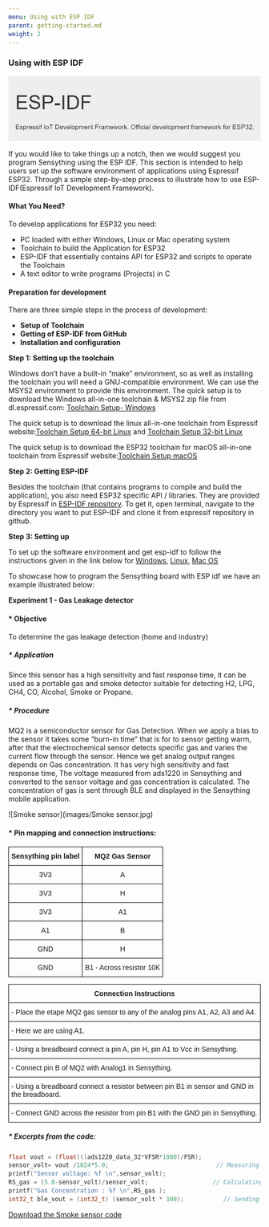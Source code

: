 ```yaml
---
menu: Using with ESP IDF
parent: getting-started.md
weight: 2
---
```


### Using with ESP IDF

![ESPidf](images/ESPidf.JPG)

If you would like to take things up a notch, then we would suggest you program Sensything using the ESP IDF. This section is intended to help users set up the software environment of applications using Espressif ESP32. Through a simple step-by-step process to illustrate how to use ESP-IDF(Espressif IoT Development Framework).

#### What You Need?

To develop applications for ESP32 you need:
* PC loaded with either Windows, Linux or Mac operating system
* Toolchain to build the Application for ESP32
* ESP-IDF that essentially contains API for ESP32 and scripts to operate the Toolchain
* A text editor to write programs (Projects) in C

#### Preparation for development

There are three simple steps in the process of development:

* **Setup of Toolchain**
* **Getting of ESP-IDF from GitHub**
* **Installation and configuration**

**Step 1: Setting up the toolchain**

Windows don’t have a built-in “make” environment, so as well as installing the toolchain you will need a GNU-compatible environment. We can use the MSYS2 environment to provide this environment. The quick setup is to download the Windows all-in-one toolchain & MSYS2 zip file from dl.espressif.com: [Toolchain Setup- Windows](https://dl.espressif.com/dl/esp32_win32_msys2_environment_and_toolchain-20180110.zip)

The quick setup is to download the linux all-in-one toolchain from Espressif website:[Toolchain Setup 64-bit Linux](https://dl.espressif.com/dl/xtensa-esp32-elf-linux64-1.22.0-80-g6c4433a-5.2.0.tar.gz) and [Toolchain Setup 32-bit Linux](https://dl.espressif.com/dl/xtensa-esp32-elf-linux32-1.22.0-80-g6c4433a-5.2.0.tar.gz) 

The quick setup is to download the ESP32 toolchain for macOS all-in-one toolchain from Espressif website:[Toolchain Setup macOS](https://dl.espressif.com/dl/xtensa-esp32-elf-osx-1.22.0-80-g6c4433a-5.2.0.tar.gz) 


**Step 2: Getting ESP-IDF**

Besides the toolchain (that contains programs to compile and build the application), you also need ESP32 specific API / libraries. They are provided by Espressif in [ESP-IDF repository](https://www.google.com/url?q=https://docs.espressif.com/projects/esp-idf/en/latest/get-started/index.html). To get it, open terminal, navigate to the directory you want to put ESP-IDF and clone it from espressif repository in github.


**Step 3: Setting up**

To set up the software environment and get esp-idf to follow the instructions given in the link below for [Windows](https://docs.espressif.com/projects/esp-idf/en/latest/get-started/windows-setup.html), [Linux](https://docs.espressif.com/projects/esp-idf/en/latest/get-started/linux-setup.html), [Mac OS](https://docs.espressif.com/projects/esp-idf/en/latest/get-started/macos-setup.html)

To showcase how to program the Sensything board with ESP idf we have an example illustrated below:

**Experiment 1 - Gas Leakage detector**

#### * Objective

To determine the gas leakage detection (home and industry)

##### * Application

Since this sensor has a high sensitivity and fast response time, it can be used as a portable gas and smoke detector suitable for detecting H2, LPG, CH4, CO, Alcohol, Smoke or Propane.

##### * Procedure

MQ2 is a semiconductor sensor for Gas Detection. When we apply a bias to the sensor it takes some “burn-in time” that is for to sensor getting warm, after that the electrochemical sensor detects specific gas and varies the current flow through the sensor. Hence we get analog output ranges depends on Gas concentration. It has very high sensitivity and fast response time, The voltage measured from ads1220 in Sensything and converted to the sensor voltage and gas concentration is calculated. The concentration of gas is sent through BLE and displayed in the Sensything mobile application.

![Smoke sensor](images/Smoke sensor.jpg)

#### * Pin mapping and connection instructions:

<style type="text/css">
.tg  {border-collapse:collapse;border-spacing:0;}
.tg td{font-family:Arial, sans-serif;font-size:14px;padding:10px 5px;border-style:solid;border-width:1px;overflow:hidden;word-break:normal;border-color:black;}
.tg th{font-family:Arial, sans-serif;font-size:14px;font-weight:normal;padding:10px 5px;border-style:solid;border-width:1px;overflow:hidden;word-break:normal;border-color:black;}
.tg .tg-s6z2{text-align:center}
.tg .tg-baqh{text-align:center;vertical-align:top}
.tg .tg-s268{text-align:left}
</style>
<table class="tg">
  <tr>
    <th class="tg-s268"><span style="font-weight:600">Sensything pin label</span></th>
    <th class="tg-s6z2"><span style="font-weight:600">MQ2 Gas Sensor</span></th>
  </tr>
  <tr>
    <td class="tg-s6z2">3V3</td>
    <td class="tg-s6z2">A</td>
  </tr>
  <tr>
    <td class="tg-baqh">3V3</td>
    <td class="tg-baqh">H</td>
  </tr>
  <tr>
    <td class="tg-baqh">3V3</td>
    <td class="tg-baqh">A1</td>
  </tr>
  <tr>
    <td class="tg-baqh">A1</td>
    <td class="tg-baqh">B</td>
  </tr>
  <tr>
    <td class="tg-baqh">GND</td>
    <td class="tg-baqh">H</td>
  </tr>
  <tr>
    <td class="tg-baqh">GND</td>
    <td class="tg-baqh">B1 - Across resistor 10K</td>
  </tr>
</table>


<style type="text/css">
.tg  {border-collapse:collapse;border-spacing:0;}
.tg td{font-family:Arial, sans-serif;font-size:14px;padding:10px 5px;border-style:solid;border-width:1px;overflow:hidden;word-break:normal;border-color:black;}
.tg th{font-family:Arial, sans-serif;font-size:14px;font-weight:normal;padding:10px 5px;border-style:solid;border-width:1px;overflow:hidden;word-break:normal;border-color:black;}
.tg .tg-u8t5{font-family:Tahoma, Geneva, sans-serif !important;;text-align:center}
.tg .tg-0lax{text-align:left;vertical-align:top}
</style>
<table class="tg">
  <tr>
    <th class="tg-u8t5"><span style="font-weight:bold">Connection Instructions</span></th>
  </tr>
  <tr>
    <td class="tg-0lax">- Place the etape MQ2 gas sensor to any of the analog pins A1, A2, A3 and A4.</td>
  </tr>
  <tr>
    <td class="tg-0lax">- Here we are using A1.</td>
  </tr>
  <tr>
    <td class="tg-0lax">- Using a breadboard connect a pin A, pin H, pin A1 to Vcc in Sensything.</td>
  </tr>
  <tr>
    <td class="tg-0lax">- Connect pin B of MQ2 with Analog1 in Sensything.</td>
  </tr>
  <tr>
    <td class="tg-0lax">- Using a breadboard connect a resistor between pin B1 in sensor and GND in the breadboard.</td>
  </tr>
  <tr>
    <td class="tg-0lax">- Connect GND across the resistor from pin B1 with the GND pin in Sensything.</td>
  </tr>
</table>


##### * Excerpts from the code:

```c
float vout = (float)((ads1220_data_32*VFSR*1000)/FSR); 
sensor_volt= vout /1024*5.0;                              // Measuring mq2 gas sensor voltage
printf("Sensor voltage: %f \n",sensor_volt);
RS_gas = (5.0-sensor_volt)/sensor_volt;                  // Calculating gas concentration
printf("Gas Concentration : %f \n",RS_gas );
int32_t ble_vout = (int32_t) (sensor_volt * 100);           // Sending the sensor value through ble
```

[Download the Smoke sensor code](https://www.google.com/url?q=https://github.com/Protocentral/protocentral_sensything/tree/master/software/Sensything_esp-idf/Sensything_experiments/Analog_Sensors/MQ2_GasSensor&sa=D&source=hangouts&ust=1547734061557000&usg=AFQjCNFY6pU_dnog8ALqcdMeEP1rqzBgyg)



